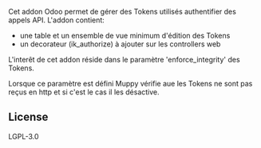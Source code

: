 
Cet addon Odoo permet de gérer des Tokens utilisés authentifier des appels API.
L'addon contient:
* une table et un ensemble de vue minimum d'édition des Tokens
* un decorateur (ik_authorize) à ajouter sur les controllers web

L'interêt de cet addon réside dans le paramètre 'enforce_integrity' des Tokens.

Lorsque ce paramètre est défini Muppy vérifie aue les Tokens ne sont pas reçus en http et si c'est le cas il les désactive.

License
-------

LGPL-3.0
